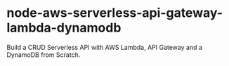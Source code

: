 # node-aws-serverless-api-gateway-lambda-dynamodb
Build a CRUD Serverless API with AWS Lambda, API Gateway and a DynamoDB from Scratch.
